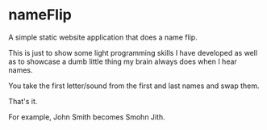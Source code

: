 # nameFlip

A simple static website application that does a name flip.

This is just to show some light programming skills I have developed as well as to showcase a dumb little thing my brain always does when I hear names.

You take the first letter/sound from the first and last names and swap them. 

That's it. 

For example, John Smith becomes Smohn Jith.
